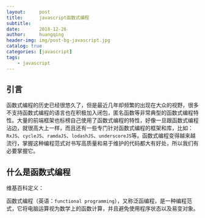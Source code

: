 ```yaml
---
layout:     post
title:      javascript函数式编程
subtitle:   
date:       2018-12-26
author:     huangqing
header-img: img/post-bg-javascript.jpg
catalog: true
categories: [javascript]
tags:
    - javascript
---
```


## 引言

函数式编程的历史已经很悠久了，但是最近几年却频繁的出现在大众的视野，很多不支持函数式编程的语言也在积极加入闭包，匿名函数等非常典型的函数式编程特性。大量的前端框架也标榜自己使用了函数式编程的特性，好像一旦跟函数式编程沾边，就很高大上一样，而且还有一些专门针对函数式编程的框架和库，比如：`RxJS`、`cycleJS`、`ramdaJS`、`lodashJS`、`underscoreJS`等。函数式编程变得越来越流行，掌握这种编程范式对书写高质量和易于维护的代码都大有好处，所以我们有必要掌握它。

## 什么是函数式编程

维基百科定义：

函数式编程（英语：`functional programming`），又称泛函编程，是一种编程范式，它将电脑运算视为数学上的函数计算，并且避免使用程序状态以及易变对象。